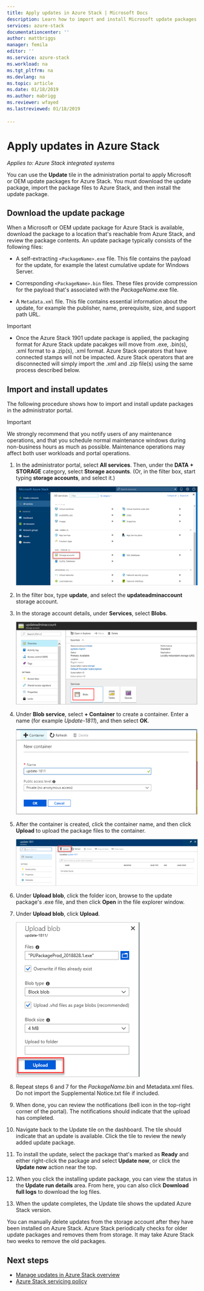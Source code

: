 ```yaml
---
title: Apply updates in Azure Stack | Microsoft Docs
description: Learn how to import and install Microsoft update packages for an Azure Stack integrated system.
services: azure-stack
documentationcenter: ''
author: mattbriggs
manager: femila
editor: ''
ms.service: azure-stack
ms.workload: na
ms.tgt_pltfrm: na
ms.devlang: na
ms.topic: article
ms.date: 01/18/2019
ms.author: mabrigg
ms.reviewer: wfayed
ms.lastreviewed: 01/18/2019

---
```


# Apply updates in Azure Stack

*Applies to: Azure Stack integrated systems*

You can use the **Update** tile in the administration portal to apply Microsoft or OEM update packages for Azure Stack. You must download the update package, import the package files to Azure Stack, and then install the update package.

## Download the update package

When a Microsoft or OEM update package for Azure Stack is available, download the package to a location that's reachable from Azure Stack, and review the package contents. An update package typically consists of the following files:

- A self-extracting `<PackageName>.exe` file. This file contains the payload for the update, for example the latest cumulative update for Windows Server.

- Corresponding `<PackageName>.bin` files. These files provide compression for the payload that's associated with the *PackageName*.exe file.

- A `Metadata.xml` file. This file contains essential information about the update, for example the publisher, name, prerequisite, size, and support path URL.

> [!IMPORTANT]  
- Once the Azure Stack 1901 update package is applied, the packaging format for Azure Stack update pacakges will move from .exe, .bin(s), .xml format to a .zip(s), .xml format. Azure Stack operators that have connected stamps will not be impacted. Azure Stack operators that are disconnected will simply import the .xml and .zip file(s) using the same process described below.

## Import and install updates

The following procedure shows how to import and install update packages in the administrator portal.

> [!IMPORTANT]  
> We strongly recommend that you notify users of any maintenance operations, and that you schedule normal maintenance windows during non-business hours as much as possible. Maintenance operations may affect both user workloads and portal operations.

1. In the administrator portal, select **All services**. Then, under the **DATA + STORAGE** category, select **Storage accounts**. (Or, in the filter box, start typing **storage accounts**, and select it.)

    ![Shows where to find storage accounts in the portal](media/azure-stack-apply-updates/ApplyUpdates1.png)

2. In the filter box, type **update**, and select the **updateadminaccount** storage account.

3. In the storage account details, under **Services**, select **Blobs**.
 
    ![Shows how to get to Blobs for the storage account](media/azure-stack-apply-updates/ApplyUpdates3.png) 

4. Under **Blob service**, select **+ Container** to create a  container. Enter a name (for example *Update-1811*), and then select **OK**.
 
     ![Shows how to add a container in the storage account](media/azure-stack-apply-updates/ApplyUpdates4.png)

5. After the container is created, click the container name, and then click **Upload** to upload the package files to the container.
 
    ![Shows how to upload the package files](media/azure-stack-apply-updates/ApplyUpdates5.png)

6. Under **Upload blob**, click the folder icon, browse to the update package's .exe file, and then click **Open** in the file explorer window.
  
7. Under **Upload blob**, click **Upload**.
  
    ![Shows where to upload each package file](media/azure-stack-apply-updates/ApplyUpdates6.png)

8. Repeat steps 6 and 7 for the *PackageName*.bin and Metadata.xml files. Do not import the Supplemental Notice.txt file if included.
9. When done, you can review the notifications (bell icon in the top-right corner of the portal). The notifications should indicate that the upload has completed.
10. Navigate back to the Update tile on the dashboard. The tile should indicate that an update is available. Click the tile to review the newly added update package.
11. To install the update, select the package that's marked as **Ready** and either right-click the package and select **Update now**, or click the **Update now** action near the top.
12. When you click the installing update package, you can view the status in the **Update run details** area. From here, you can also click **Download full logs** to download the log files.
13. When the update completes, the Update tile shows the updated Azure Stack version.

You can manually delete updates from the storage account after they have been installed on Azure Stack. Azure Stack periodically checks for older update packages and removes them from storage. It may take Azure Stack two weeks to remove the old packages.

## Next steps

- [Manage updates in Azure Stack overview](azure-stack-updates.md)
- [Azure Stack servicing policy](azure-stack-servicing-policy.md)
